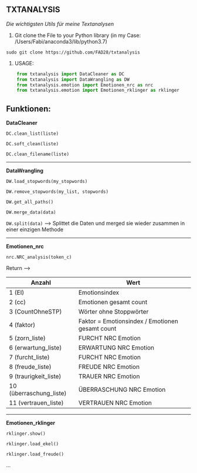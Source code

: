 ## TXTANALYSIS
_Die wichtigsten Utils für meine Textanalysen_

1. Git clone the File to your Python library (in my Case: /Users/Fabi/anaconda3/lib/python3.7)
```shell
sudo git clone https://github.com/FAD28/txtanalysis 
```

1. USAGE:
```python
	from txtanalysis import DataCleaner as DC
	from txtanalysis import DataWrangling as DW
	from txtanalysis.emotion import Emotionen_nrc as nrc
	from txtanalysis.emotion import Emotionen_rklinger as rklinger
```

Funktionen:
---
**DataCleaner**

`DC.clean_list(liste)`

`DC.soft_clean(liste)`

`DC.clean_filename(liste)`

___________________
**DataWrangling**

`DW.load_stopwords(my_stopwords)`

`DW.remove_stopwords(my_list, stopwords)`

`DW.get_all_paths()`

`DW.merge_data(data)`

`DW.split(data)`  --> 		Splittet die Daten und merged sie wieder zusammen in einer einzigen Methode

___________________

**Emotionen_nrc**

`nrc.NRC_analysis(token_c)`

Return -->

|Anzahl |Wert|
|--- |--- |
|1 (EI) | Emotionsindex|
|2 (cc) | Emotionen gesamt count|
|3 (CountOhneSTP) | Wörter ohne Stoppwörter|
|4 (faktor) | Faktor = Emotionsindex / Emotionen gesamt count| 
|5 (zorn_liste) | FURCHT    NRC Emotion|
|6 (erwartung_liste) | ERWARTUNG    NRC Emotion|
|7 (furcht_liste) | FURCHT    NRC Emotion|
|8 (freude_liste) | FREUDE    NRC Emotion|
|9 (traurigkeit_liste) | TRAUER   NRC Emotion|
|10 (überraschung_liste) | ÜBERRASCHUNG    NRC Emotion|
|11 (vertrauen_liste) | VERTRAUEN   NRC Emotion|

___________________
**Emotionen_rklinger**

`rklinger.show()`

`rklinger.load_ekel()`

`rklinger.load_freude()`

...